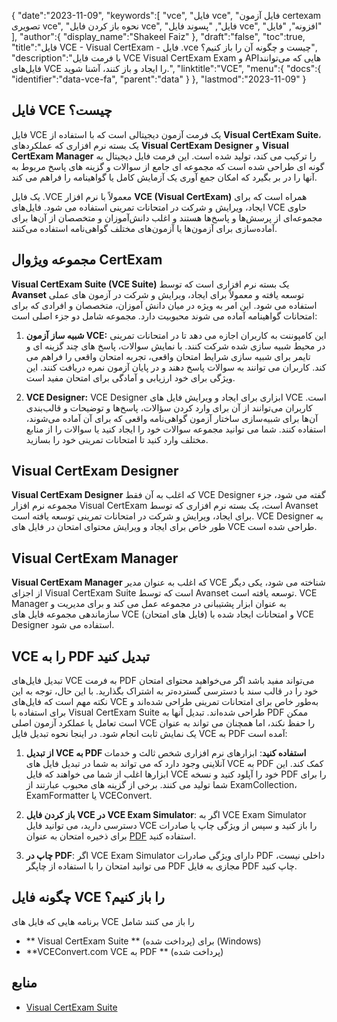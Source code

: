 {
   "date":"2023-11-09",
   "keywords":[
"vce",
"فایل vce",
"فایل آزمون certexam تصویری vce",
"نحوه باز کردن فایل vce",
"فایل",
"پسوند فایل vce",
"افزونه",
"فایل"
],
   "author":{
      "display_name":"Shakeel Faiz"
},
   "draft":"false",
   "toc":true,
   "title":"فایل VCE - Visual CertExam - فایل .vce چیست و چگونه آن را باز کنیم؟",
   "description":"با فرمت فایل VCE Visual CertExam Exam و APIهایی که می‌توانند فایل‌های VCE را ایجاد و باز کنند، آشنا شوید.",
   "linktitle":"VCE",
   "menu":{
      "docs":{
         "identifier":"data-vce-fa",
         "parent":"data"
}
},
   "lastmod":"2023-11-09"
}

## فایل VCE چیست؟

فایل VCE یک فرمت آزمون دیجیتالی است که با استفاده از **Visual CertExam Suite**، یک بسته نرم افزاری که عملکردهای **Visual CertExam Designer** و **Visual CertExam Manager** را ترکیب می کند، تولید شده است. این فرمت فایل دیجیتال به گونه ای طراحی شده است که مجموعه ای جامع از سوالات و گزینه های پاسخ مربوط به آنها را در بر بگیرد که امکان جمع آوری یک آزمایش کامل یا گواهینامه را فراهم می کند.

یک فایل .VCE معمولاً با نرم افزار **VCE (Visual CertExam)** همراه است که برای ایجاد، ویرایش و شرکت در امتحانات تمرینی استفاده می شود. فایل‌های VCE حاوی مجموعه‌ای از پرسش‌ها و پاسخ‌ها هستند و اغلب دانش‌آموزان و متخصصان از آن‌ها برای آماده‌سازی برای آزمون‌ها یا آزمون‌های مختلف گواهی‌نامه استفاده می‌کنند.

## مجموعه ویژوال CertExam

**Visual CertExam Suite (VCE Suite)** یک بسته نرم افزاری است که توسط **Avanset** توسعه یافته و معمولاً برای ایجاد، ویرایش و شرکت در آزمون های عملی استفاده می شود. این امر به ویژه در میان دانش آموزان، متخصصان و افرادی که برای امتحانات گواهینامه آماده می شوند محبوبیت دارد. مجموعه شامل دو جزء اصلی است:

1.  **شبیه ساز آزمون VCE:** این کامپوننت به کاربران اجازه می دهد تا در امتحانات تمرینی در محیط شبیه سازی شده شرکت کنند. با نمایش سوالات، پاسخ های چند گزینه ای و تایمر برای شبیه سازی شرایط امتحان واقعی، تجربه امتحان واقعی را فراهم می کند. کاربران می توانند به سوالات پاسخ دهند و در پایان آزمون نمره دریافت کنند. این ویژگی برای خود ارزیابی و آمادگی برای امتحان مفید است.
    
2.  **VCE Designer:** VCE Designer ابزاری برای ایجاد و ویرایش فایل های VCE است. کاربران می‌توانند از آن برای وارد کردن سؤالات، پاسخ‌ها و توضیحات و قالب‌بندی آن‌ها برای شبیه‌سازی ساختار آزمون گواهی‌نامه واقعی که برای آن آماده می‌شوند، استفاده کنند. شما می توانید مجموعه سوالات خود را ایجاد کنید یا سوالات را از منابع مختلف وارد کنید تا امتحانات تمرینی خود را بسازید.

## Visual CertExam Designer

**Visual CertExam Designer** که اغلب به آن فقط VCE Designer گفته می شود، جزء مجموعه نرم افزار Visual CertExam است، یک بسته نرم افزاری که توسط Avanset برای ایجاد، ویرایش و شرکت در امتحانات تمرینی توسعه یافته است. VCE Designer به طور خاص برای ایجاد و ویرایش محتوای امتحان در فایل های VCE طراحی شده است.

## Visual CertExam Manager

**Visual CertExam Manager** که اغلب به عنوان مدیر VCE شناخته می شود، یکی دیگر از اجزای Visual CertExam Suite است که توسط Avanset توسعه یافته است. VCE Manager به عنوان ابزار پشتیبانی در مجموعه عمل می کند و برای مدیریت و سازماندهی مجموعه فایل های VCE (فایل های امتحان) و امتحانات ایجاد شده با VCE Designer استفاده می شود.

## VCE را به PDF تبدیل کنید

تبدیل فایل‌های VCE به فرمت PDF می‌تواند مفید باشد اگر می‌خواهید محتوای امتحان خود را در قالب سند با دسترسی گسترده‌تر به اشتراک بگذارید. با این حال، توجه به این نکته مهم است که فایل‌های VCE به‌طور خاص برای امتحانات تمرینی طراحی شده‌اند و برای استفاده با Visual CertExam Suite طراحی شده‌اند. تبدیل آنها به PDF ممکن است تعامل یا عملکرد آزمون اصلی VCE را حفظ نکند، اما همچنان می تواند به عنوان یک نمایش ثابت انجام شود. در اینجا نحوه تبدیل فایل VCE به PDF آمده است:

1.  **از تبدیل VCE به PDF استفاده کنید**: ابزارهای نرم افزاری شخص ثالث و خدمات آنلاینی وجود دارد که می تواند به شما در تبدیل فایل های VCE به PDF کمک کند. این ابزارها اغلب از شما می خواهند که فایل VCE خود را آپلود کنید و نسخه PDF را برای شما تولید می کنند. برخی از گزینه های محبوب عبارتند از ExamCollection، ExamFormatter یا VCEConvert.
    
2.  **باز کردن فایل VCE در VCE Exam Simulator**: اگر به VCE Exam Simulator دسترسی دارید، می توانید فایل VCE را باز کنید و سپس از ویژگی چاپ یا صادرات برای ذخیره امتحان به عنوان [PDF](/pdf/) استفاده کنید.

3.  **چاپ در PDF**: اگر VCE Exam Simulator دارای ویژگی صادرات PDF داخلی نیست، می توانید امتحان را با استفاده از چاپگر PDF مجازی به فایل PDF چاپ کنید. 

## چگونه فایل VCE را باز کنیم؟

برنامه هایی که فایل های VCE را باز می کنند شامل

- ** Visual CertExam Suite ** (پرداخت شده) برای (Windows)
- **VCEConvert.com VCE به PDF ** (پرداخت شده)

## منابع
* [Visual CertExam Suite](https://www.avanset.com/products/visual-certexam-suite.html)
